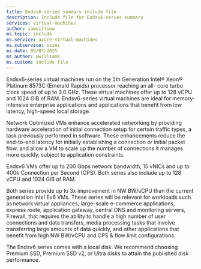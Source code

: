 ```yaml
---
title: Endsv6-series summary include file
description: Include file for Endsv6-series summary
services: virtual-machines
author: iamwilliew
ms.topic: include
ms.service: azure-virtual-machines
ms.subservice: sizes
ms.date: 05/07/2025
ms.author: wwilliams
ms.custom: include file
---
```

Endsv6-series virtual machines run on the 5th Generation Intel® Xeon® Platinum 8573C (Emerald Rapids) processor reaching an all- core turbo clock speed of up to 3.0 GHz. These virtual machines offer up to 128 vCPU and 1024 GiB of RAM. Endsv6-series virtual machines are ideal for memory-intensive enterprise applications and applications that benefit from low latency, high-speed local storage.  

Network Optimized VMs enhance accelerated networking by providing hardware acceleration of initial connection setup for certain traffic types, a task previously performed in software. These enhancements reduce the end-to-end latency for initially establishing a connection or initial packet flow, and allow a VM to scale up the number of connections it manages more quickly, subject to application constraints. 

Endsv6 VMs offer up to 200 Gbps network bandwidth, 15 vNICs and up to 400k Connection per Second (CPS). Both series also include up to 128 vCPU and 1024 GiB of RAM.  

Both series provide up to 3x improvement in NW BW/vCPU than the current generation Intel Ev6 VMs. These series will be relevant for workloads such as network virtual appliances, large-scale e-commerce applications, express route​, application gateway, central DNS and monitoring servers​, Firewall​, that requires the ability to handle a high number of user connections and data transfers, media processing tasks that involve transferring large amounts of data quickly, and other applications that benefit from high NW BW/vCPU and CPS & flow limit configurations. 

The Endsv6 series comes with a local disk. We recommend choosing Premium SSD, Premium SSD v2, or Ultra disks to attain the published disk performance. 
